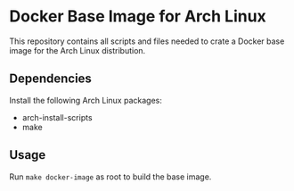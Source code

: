 # Docker Base Image for Arch Linux
This repository contains all scripts and files needed to crate a Docker base image for the Arch Linux distribution.
## Dependencies
Install the following Arch Linux packages:
* arch-install-scripts
* make
## Usage
Run `make docker-image` as root to build the base image.
